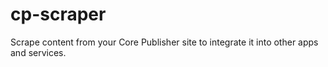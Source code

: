 # cp-scraper
Scrape content from your Core Publisher site to integrate it into other apps and services.

